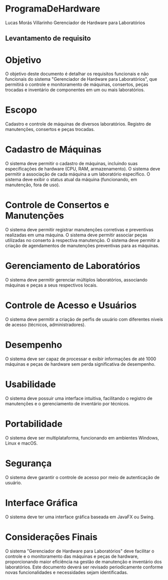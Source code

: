 # ProgramaDeHardware
Lucas Morás Villarinho
Gerenciador de Hardware para Laboratórios

## Levantamento de requisito

# Objetivo
O objetivo deste documento é detalhar os requisitos funcionais e não funcionais do sistema "Gerenciador de Hardware para Laboratórios", que permitirá o controle e monitoramento de máquinas, consertos, peças trocadas e inventário de componentes em um ou mais laboratórios.

# Escopo
Cadastro e controle de máquinas de diversos laboratórios.
Registro de manutenções, consertos e peças trocadas.

# Cadastro de Máquinas
O sistema deve permitir o cadastro de máquinas, incluindo suas especificações de hardware (CPU, RAM, armazenamento).
O sistema deve permitir a associação de cada máquina a um laboratório específico.
O sistema deve exibir o status atual da máquina (funcionando, em manutenção, fora de uso).

# Controle de Consertos e Manutenções
O sistema deve permitir registrar manutenções corretivas e preventivas realizadas em uma máquina.
O sistema deve permitir associar peças utilizadas no conserto à respectiva manutenção.
O sistema deve permitir a criação de agendamentos de manutenções preventivas para as máquinas.

# Gerenciamento de Laboratórios
O sistema deve permitir gerenciar múltiplos laboratórios, associando máquinas e peças a seus respectivos locais.

# Controle de Acesso e Usuários
O sistema deve permitir a criação de perfis de usuário com diferentes níveis de acesso (técnicos, administradores).

# Desempenho
O sistema deve ser capaz de processar e exibir informações de até 1000 máquinas e peças de hardware sem perda significativa de desempenho.

# Usabilidade
O sistema deve possuir uma interface intuitiva, facilitando o registro de manutenções e o gerenciamento de inventário por técnicos.

# Portabilidade
O sistema deve ser multiplataforma, funcionando em ambientes Windows, Linux e macOS.

# Segurança
O sistema deve garantir o controle de acesso por meio de autenticação de usuário.

# Interface Gráfica
O sistema deve ter uma interface gráfica baseada em JavaFX ou Swing.

# Considerações Finais
O sistema "Gerenciador de Hardware para Laboratórios" deve facilitar o controle e o monitoramento das máquinas e peças de hardware, proporcionando maior eficiência na gestão de manutenção e inventário dos laboratórios. Este documento deverá ser revisado periodicamente conforme novas funcionalidades e necessidades sejam identificadas.

